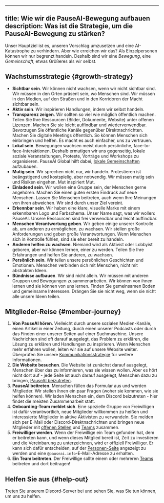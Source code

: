 

---
title: Wie wir die PauseAI-Bewegung aufbauen
description: Was ist die Strategie, um die PauseAI-Bewegung zu stärken?
---

Unser Hauptziel ist es, unseren Vorschlag umzusetzen und eine AI-Katastrophe zu verhindern.
Aber wie erreichen wir das?
Als Einzelpersonen können wir nur begrenzt handeln.
Deshalb sind wir eine _Bewegung_, eine _Gemeinschaft_, etwas Größeres als wir selbst.

## Wachstumsstrategie {#growth-strategy}

- **Sichtbar sein**. Wir können nicht wachsen, wenn wir nicht sichtbar sind. Wir müssen in den Orten präsent sein, wo Menschen sind. Wir müssen in den Medien, auf den Straßen und in den Korridoren der Macht sichtbar sein.
- **Aktiv sein**. Wir inspirieren Handlungen, indem wir selbst handeln.
- **Transparenz zeigen**. Wir sollten so viel wie möglich öffentlich machen. Teilen Sie Ihre Ressourcen (Bilder, Dokumente, Website) unter offenen Lizenzen. Machen Sie sie leicht auffindbar und wiederverwendbar. Bevorzugen Sie öffentliche Kanäle gegenüber Direktnachrichten. Machen Sie digitale Meetings öffentlich. So können Menschen sich einbringen und helfen. Es macht es auch einfacher, uns zu vertrauen.
- **Lokal sein**. Bewegungen wachsen meist durch persönliche, face-to-face-Interaktionen. Deshalb ermutigen wir uns gegenseitig, lokale soziale Veranstaltungen, Proteste, Vorträge und Workshops zu organisieren. PauseAI Global hilft dabei, [lokale Gemeinschaften](/communities) aufzubauen.
- **Mutig sein**. Wir sprechen nicht nur, wir handeln. Protestieren ist beängstigend und kostspielig, aber notwendig. Wir müssen mutig sein und Risiken eingehen. Mut inspiriert Mut.
- **Einladend sein**. Wir wollen eine Gruppe sein, der Menschen gerne angehören. Machen Sie einen guten ersten Eindruck auf neue Menschen. Lassen Sie Menschen beitreten, auch wenn Ihre Meinungen von ihren abweichen. Wir sind durch unser Ziel vereint.
- **Erkennbar sein**. Wir haben eine klare, visuelle Marke mit einem erkennbaren Logo und Farbschema. Unser Name sagt, was wir wollen: PauseAI. Unsere Ressourcen sind frei verwendbar und leicht auffindbar.
- **Menschen Verantwortung geben**. Wir geben einige unserer Kontrolle ab, um anderen zu ermöglichen, zu wachsen. Wir stellen große Anforderungen und geben große Verantwortungen. Wenn Menschen sich in Kontrolle fühlen, sind sie eher bereit zu handeln.
- **Anderen helfen zu wachsen**. Niemand wird als Aktivist oder Lobbyist geboren, aber wir können lernen, einer zu werden. Teilen Sie Ihre Erfahrungen und helfen Sie anderen, zu wachsen.
- **Persönlich sein**. Wir teilen unsere persönlichen Geschichten und Emotionen. Menschen verbinden sich mit Menschen, nicht mit abstrakten Ideen.
- **Bündnisse aufbauen**. Wir sind nicht allein. Wir müssen mit anderen Gruppen und Bewegungen zusammenarbeiten. Wir können von ihnen lernen und sie können von uns lernen. Finden Sie gemeinsamen Boden und gemeinsame Interessen. Drängen Sie sie nicht weg, wenn sie nicht alle unsere Ideen teilen.

## Mitglieder-Reise {#member-journey}

1. **Von PauseAI hören**. Vielleicht durch unsere sozialen Medien-Kanäle, einen Artikel in einer Zeitung, durch einen unserer Podcasts oder durch das Finden einer unserer Seiten auf einer Suchmaschine. Unsere Nachrichten sind oft darauf ausgelegt, das Problem zu erklären, die Lösung zu erklären und Handlungen zu inspirieren. Wenn Menschen mehr erfahren wollen, leiten wir sie auf unsere Website weiter. Überprüfen Sie unsere [Kommunikationsstrategie](/communication-strategy) für weitere Informationen.
1. **Die Website besuchen**. Die Website ist zunächst darauf ausgelegt, Menschen über das zu informieren, was sie wissen wollen. Aber es hört nicht dort auf - jede Seite ist auch darauf ausgelegt, Menschen dazu zu bringen, [PauseAI beizutreten](/join).
1. **PauseAI beitreten**. Menschen füllen das Formular aus und werden Mitglieder. Wir stellen ihnen ein paar Fragen (woher sie kommen, wie sie helfen können). Wir laden Menschen ein, dem Discord beizutreten - hier findet die meisten Zusammenarbeit statt.
1. **Onboarding-Team meldet sich**. Eine spezielle Gruppe von Freiwilligen ist dafür verantwortlich, neue Mitglieder willkommen zu heißen und interessierte Mitglieder in aktive Aktivisten zu verwandeln. Sie melden sich per E-Mail oder Discord-Direktnachrichten und bringen neue Mitglieder mit [offenen Stellen](/vacancies) und [Teams](/teams) zusammen.
1. **Freiwilliger werden**. Wenn der Freiwillige ein Team gefunden hat, dem er beitreten kann, und wenn dieses Mitglied bereit ist, Zeit zu investieren und die Vereinbarung zu unterzeichnen, wird er offiziell Freiwilliger. Er kann sich dafür entscheiden, auf der [Personen-Seite](/people) angezeigt zu werden und eine `@pauseai.info`-E-Mail-Adresse zu erhalten.
1. **Ein Team beitreten**. Der Freiwillige sollte einem oder mehreren [Teams](/teams) beitreten und dort beitragen!

## Helfen Sie aus {#help-out}

[Treten Sie](/join) unserem Discord-Server bei und sehen Sie, was Sie tun können, um uns zu helfen.